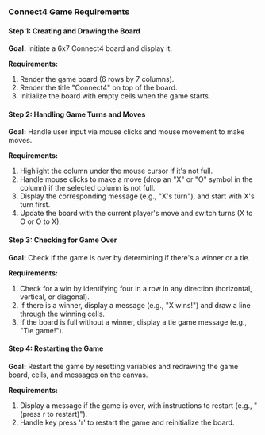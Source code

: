 ### Connect4 Game Requirements

#### Step 1: Creating and Drawing the Board
**Goal:** Initiate a 6x7 Connect4 board and display it.

**Requirements:**
1. Render the game board (6 rows by 7 columns).
2. Render the title "Connect4" on top of the board.
3. Initialize the board with empty cells when the game starts.

#### Step 2: Handling Game Turns and Moves
**Goal:** Handle user input via mouse clicks and mouse movement to make moves.

**Requirements:**
1. Highlight the column under the mouse cursor if it's not full.
2. Handle mouse clicks to make a move (drop an "X" or "O" symbol in the column) if the selected column is not full.
3. Display the corresponding message (e.g., "X's turn"), and start with X's turn first.
4. Update the board with the current player's move and switch turns (X to O or O to X).

#### Step 3: Checking for Game Over
**Goal:** Check if the game is over by determining if there's a winner or a tie.

**Requirements:**
1. Check for a win by identifying four in a row in any direction (horizontal, vertical, or diagonal).
2. If there is a winner, display a message (e.g., "X wins!") and draw a line through the winning cells.
3. If the board is full without a winner, display a tie game message (e.g., "Tie game!").

#### Step 4: Restarting the Game
**Goal:** Restart the game by resetting variables and redrawing the game board, cells, and messages on the canvas.

**Requirements:**
1. Display a message if the game is over, with instructions to restart (e.g., "(press r to restart)").
2. Handle key press 'r' to restart the game and reinitialize the board.
